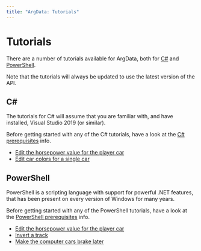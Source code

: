 ```yaml
---
title: "ArgData: Tutorials"
---
```


# Tutorials

There are a number of tutorials available for ArgData, both
for [C&#35;](https://en.wikipedia.org/wiki/C_Sharp_(programming_language))
and [PowerShell](https://en.wikipedia.org/wiki/PowerShell).

Note that the tutorials will always be updated to use the latest version of the API.


## C&#35;

The tutorials for C&#35; will assume that you are familiar with, and have
installed, Visual Studio 2019 (or similar).

Before getting started with any of the  C&#35; tutorials, have a look at the
[C# prerequisites](/argdata/tutorials/prerequisites-for-csharp) info.

- [Edit the horsepower value for the player car](/argdata/tutorials/edit-playerhorsepower-value-with-csharp)
- [Edit car colors for a single car](/argdata/tutorials/edit-car-colors-for-a-single-car-with-csharp)


## PowerShell

PowerShell is a scripting language with support for powerful .NET features,
that has been present on every version of Windows for many years.

Before getting started with any of the PowerShell tutorials, have a look at the
[PowerShell prerequisites](/argdata/tutorials/prerequisites-for-powershell) info.

- [Edit the horsepower value for the player car](/argdata/tutorials/edit-playerhorsepower-value-with-powershell)
- [Invert a track](/argdata/tutorials/invert-a-track-with-powershell)
- [Make the computer cars brake later](/argdata/tutorials/make-the-computer-cars-brake-later-with-powershell)
